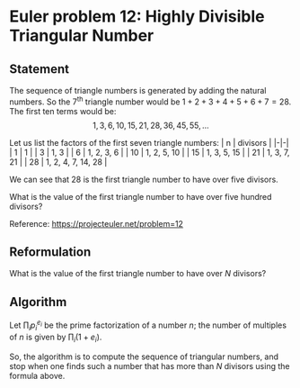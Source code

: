 # Euler problem 12: Highly Divisible Triangular Number

## Statement

The sequence of triangle numbers is generated by adding the natural numbers. So the $7$<sup>th</sup> triangle number would be $1 + 2 + 3 + 4 + 5 + 6 + 7 = 28$. The first ten terms would be:
$$1, 3, 6, 10, 15, 21, 28, 36, 45, 55, \dots$$

Let us list the factors of the first seven triangle numbers:
| n | divisors |
|-|-|
| 1 | 1 |
| 3  | 1, 3 |
| 6  | 1, 2, 3, 6 |
| 10 | 1, 2, 5, 10 |
| 15 | 1, 3, 5, 15 |
| 21 | 1, 3, 7, 21 |
| 28 | 1, 2, 4, 7, 14, 28 |

We can see that $28$ is the first triangle number to have over five divisors.

What is the value of the first triangle number to have over five hundred divisors?

Reference: https://projecteuler.net/problem=12

## Reformulation 

What is the value of the first triangle number to have over $N$ divisors?

## Algorithm 

Let $\prod_i p_i^{e_i}$ be the prime factorization of a number $n$; the number
of multiples of $n$ is given by $\prod_i (1+e_i)$.

So, the algorithm is to compute the sequence of triangular numbers, and stop
when one finds such a number that has more than $N$ divisors using the formula 
above.
